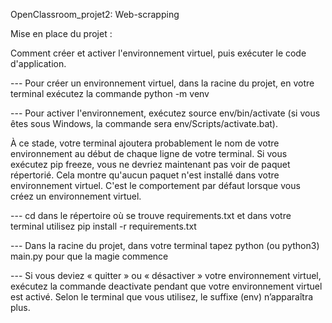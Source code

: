 OpenClassroom_projet2: Web-scrapping

Mise en place du projet :

Comment créer et activer l'environnement virtuel, puis exécuter le code d'application.

--- Pour créer un environnement virtuel, dans la racine du projet, en votre terminal exécutez la commande python -m venv

--- Pour activer l'environnement, exécutez source env/bin/activate (si vous êtes sous Windows, la commande sera env/Scripts/activate.bat).

À ce stade, votre terminal ajoutera probablement le nom de votre environnement au début de chaque ligne de votre terminal. Si vous exécutez pip freeze, vous ne devriez maintenant pas voir de paquet répertorié. Cela montre qu'aucun paquet n'est installé dans votre environnement virtuel. C'est le comportement par défaut lorsque vous créez un environnement virtuel.

--- cd dans le répertoire où se trouve requirements.txt et dans votre terminal utilisez pip install -r requirements.txt

--- Dans la racine du projet, dans votre terminal tapez python (ou python3) main.py pour que la magie commence

--- Si vous deviez « quitter » ou « désactiver » votre environnement virtuel, exécutez la commande deactivate pendant que votre environnement virtuel est activé. Selon le terminal que vous utilisez, le suffixe (env) n’apparaîtra plus.
